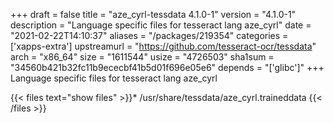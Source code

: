 +++
draft = false
title = "aze_cyrl-tessdata 4.1.0-1"
version = "4.1.0-1"
description = "Language specific files for tesseract lang aze_cyrl"
date = "2021-02-22T14:10:37"
aliases = "/packages/219354"
categories = ['xapps-extra']
upstreamurl = "https://github.com/tesseract-ocr/tessdata"
arch = "x86_64"
size = "1611544"
usize = "4726503"
sha1sum = "34560b421b32fc11b9ececbf41b5d01f696e05e6"
depends = "['glibc']"
+++
Language specific files for tesseract lang aze_cyrl

{{< files text="show files" >}}* /usr/share/tessdata/aze_cyrl.traineddata
{{< /files >}}